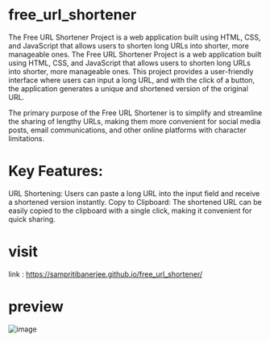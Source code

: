 # free_url_shortener
The Free URL Shortener Project is a web application built using HTML, CSS, and JavaScript that allows users to shorten long URLs into shorter, more manageable ones. 
The Free URL Shortener Project is a web application built using HTML, CSS, and JavaScript that allows users to shorten long URLs into shorter, more manageable ones. This project provides a user-friendly interface where users can input a long URL, and with the click of a button, the application generates a unique and shortened version of the original URL.

The primary purpose of the Free URL Shortener is to simplify and streamline the sharing of lengthy URLs, making them more convenient for social media posts, email communications, and other online platforms with character limitations.

# Key Features:

URL Shortening: Users can paste a long URL into the input field and receive a shortened version instantly.
Copy to Clipboard: The shortened URL can be easily copied to the clipboard with a single click, making it convenient for quick sharing.

# visit 
link :  https://sampritibanerjee.github.io/free_url_shortener/

# preview
![image](https://github.com/sampritibanerjee/free_url_shortener/assets/88034572/ee567fa1-5688-4c73-ac94-6a8742231a49)
